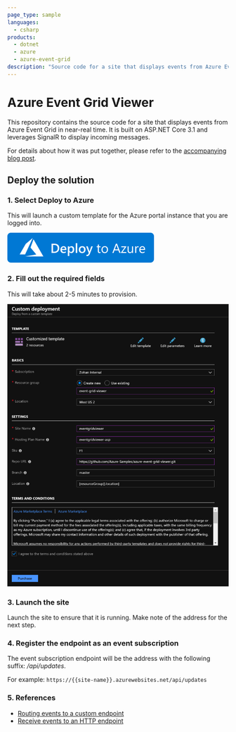```yaml
---
page_type: sample
languages:
  - csharp
products:
  - dotnet
  - azure
  - azure-event-grid
description: "Source code for a site that displays events from Azure Event Grid in near-real time."
---
```


# Azure Event Grid Viewer

This repository contains the source code for a site that displays events from Azure Event Grid in near-real time. It is built on ASP.NET Core 3.1 and leverages SignalR to display incoming messages.

For details about how it was put together, please refer to the [accompanying blog post](https://madeofstrings.com/2018/03/14/azure-event-grid-viewer-with-asp-net-core-and-signalr/).

## Deploy the solution

### 1. Select Deploy to Azure

This will launch a custom template for the Azure portal instance that you are logged into.

<a href="https://portal.azure.com/#create/Microsoft.Template/uri/https%3A%2F%2Fraw.githubusercontent.com%2FAzure-Samples%2Fazure-event-grid-viewer%2Fmain%2Fazuredeploy.json" target="_blank"><img src="https://raw.githubusercontent.com/Azure/azure-quickstart-templates/main/1-CONTRIBUTION-GUIDE/images/deploytoazure.svg?sanitize=true"/></a>

### 2. Fill out the required fields

This will take about 2-5 minutes to provision.

![Custom deployment](https://raw.githubusercontent.com/Azure-Samples/azure-event-grid-viewer/main/customdeployment_sm.png)

### 3. Launch the site

Launch the site to ensure that it is running. Make note of the address for the next step.

### 4. Register the endpoint as an event subscription

The event subscription endpoint will be the address with the following suffix: */api/updates*.

For example: `https://{{site-name}}.azurewebsites.net/api/updates`

### 5. References

- [Routing events to a custom endpoint](https://docs.microsoft.com/azure/storage/blobs/storage-blob-event-quickstart?toc=%2fazure%2fevent-grid%2ftoc.json)
- [Receive events to an HTTP endpoint](https://docs.microsoft.com/en-us/azure/event-grid/receive-events)
